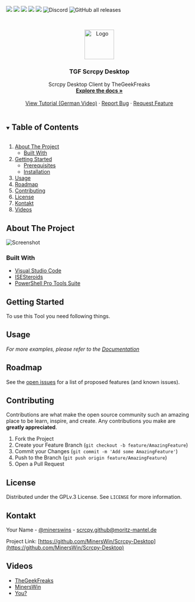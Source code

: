![](https://img.shields.io/github/contributors/MinersWin/Scrcpy-Desktop.svg?style=for-the-badge) ![](https://img.shields.io/github/forks/minerswin/Scrcpy-Desktop.svg?style=for-the-badge) ![](https://img.shields.io/github/stars/MinersWin/Scrcpy-Desktop.svg?style=for-the-badge) ![](https://img.shields.io/github/issues/MinersWin/Scrcpy-Desktop.svg?style=for-the-badge) ![](https://img.shields.io/github/license/MinersWin/Scrcpy-Desktop.svg?style=for-the-badge) ![Discord](https://img.shields.io/discord/397127284114325504?style=for-the-badge) ![GitHub all releases](https://img.shields.io/github/downloads/MinersWin/Scrcpy-Desktop/total?style=for-the-badge)

<!-- PROJECT LOGO -->
<br />

<p align="center">
  <a href="https://github.com/minerswin/Scrcpy-Desktop">
    <img src="http://cdn.thegeekfreaks.de/Images/3427627.png" alt="Logo" width="80" height="80">
  </a>

  <h3 align="center">TGF Scrcpy Desktop</h3>

  <p align="center">
    Scrcpy Desktop Client by TheGeekFreaks
    <br />
    <a href="https://github.com/MinersWin/Scrcpy-Desktop"><strong>Explore the docs »</strong></a>
    <br />
    <br />
    <a href="https://youtu.be/78DBNzVExPw">View Tutorial (German Video)</a>
    ·
    <a href="https://github.com/MinersWin/Scrcpy-Desktop/issues">Report Bug</a>
    ·
    <a href="https://github.com/MinersWin/Scrcpy-Desktop/issues">Request Feature</a>
  </p>

</p>



<!-- TABLE OF CONTENTS -->
<details open="open">
  <summary><h2 style="display: inline-block">Table of Contents</h2></summary>
  <ol>
    <li>
      <a href="#about-the-project">About The Project</a>
      <ul>
        <li><a href="#built-with">Built With</a></li>
      </ul>
    </li>
    <li>
      <a href="#getting-started">Getting Started</a>
      <ul>
        <li><a href="#prerequisites">Prerequisites</a></li>
        <li><a href="#installation">Installation</a></li>
      </ul>
    </li>
    <li><a href="#usage">Usage</a></li>
    <li><a href="#roadmap">Roadmap</a></li>
    <li><a href="#contributing">Contributing</a></li>
    <li><a href="#license">License</a></li>
    <li><a href="#contact">Kontakt</a></li>
    <li><a href="#videos">Videos</a></li>
  </ol>
</details>



<!-- ABOUT THE PROJECT -->

## About The Project

![Screenshot](https://cdn.discordapp.com/attachments/662779490614771764/768092176571301908/unknown.png)


### Built With

* [Visual Studio Code](https://www.google.com/url?sa=t&rct=j&q=&esrc=s&source=web&cd=&cad=rja&uact=8&ved=2ahUKEwjXu86Y3ZjtAhVBsaQKHfgrC6QQFjAAegQIBhAD&url=https%3A%2F%2Fcode.visualstudio.com%2F&usg=AOvVaw15O90sm1ios8AUpw56hCml)
* [ISESteroids](http://www.powertheshell.com)
* [PowerShell Pro Tools Suite](https://ironmansoftware.com/powershell-pro-tools/)



<!-- GETTING STARTED -->
## Getting Started

To use this Tool you need following things.

<!-- USAGE EXAMPLES -->
## Usage

_For more examples, please refer to the [Documentation](https://thegeekfreaks.de)_



<!-- ROADMAP -->
## Roadmap

See the [open issues](https://github.com/MinersWin/Scrcpy-Desktop/issues) for a list of proposed features (and known issues).



<!-- CONTRIBUTING -->
## Contributing

Contributions are what make the open source community such an amazing place to be learn, inspire, and create. 
Any contributions you make are **greatly appreciated**.

1. Fork the Project
2. Create your Feature Branch (`git checkout -b feature/AmazingFeature`)
3. Commit your Changes (`git commit -m 'Add some AmazingFeature'`)
4. Push to the Branch (`git push origin feature/AmazingFeature`)
5. Open a Pull Request



<!-- LICENSE -->
## License

Distributed under the GPLv.3 License. See `LICENSE` for more information.



<!-- CONTACT -->
## Kontakt

Your Name - [@minerswins](https://twitter.com/minerswins) - scrcpy.github@moritz-mantel.de

Project Link: [https://github.com/MinersWin/Scrcpy-Desktop](https://github.com/MinersWin/Scrcpy-Desktop)



<!-- Videos -->

## Videos

* [TheGeekFreaks](https://youtu.be/78DBNzVExPw)
* [MinersWin](https://youtube.com/minerswin)
* [You?](mailto:videosubmission@minerswin.de)





<!-- MARKDOWN LINKS & IMAGES -->
<!-- https://www.markdownguide.org/basic-syntax/#reference-style-links -->

[contributors-shield]: https://img.shields.io/github/contributors/MinersWin/Scrcpy-Desktop.svg?style=for-the-badge
[forks-shield]: https://img.shields.io/github/forks/MinersWin/Scrcpy-Desktop.svg?style=for-the-badge
[stars-shield]: https://img.shields.io/github/stars/MinersWin/Scrcpy-Desktop.svg?style=for-the-badge
[issues-shield]: https://img.shields.io/github/issues/MinersWin/Scrcpy-Desktop.svg?style=for-the-badge
[license-shield]: https://img.shields.io/github/license/MinersWin/Scrcpy-Desktop.svg?style=for-the-badge
